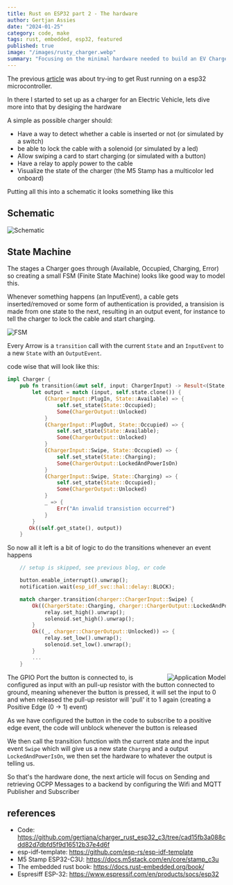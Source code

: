 ```yaml
---
title: Rust on ESP32 part 2 - The hardware
author: Gertjan Assies
date: "2024-01-25"
category: code, make
tags: rust, embedded, esp32, featured
published: true
image: "/images/rusty_charger.webp"
summary: "Focusing on the minimal hardware needed to build an EV Charger with Rust on a ESP32"
---
```


<script lang="ts">
    import { Lightbox } from 'svelte-lightbox';
</script>

The previous [article](/blog/240101_rust_on_esp32) was about try-ing to get Rust running on a esp32 microcontroller.

In there I started to set up as a charger for an Electric Vehicle, lets dive more into that by desiging the hardware

A simple as possible charger should:

 * Have a way to detect whether a cable is inserted or not (or simulated by a switch)
 * be able to lock the cable with a solenoid (or simulated by a led)
 * Allow swiping a card to start charging (or simulated with a button)
 * Have a relay to apply power to the cable
 * Visualize the state of the charger (the M5 Stamp has a multicolor led onboard)

Putting all this into a schematic it looks something like this

## Schematic
![Schematic](/images/schematic.png)

## State Machine

The stages a Charger goes through (Available, Occupied, Charging, Error) so creating a small FSM (Finite State Machine) looks like good way to model this.

Whenever something happens (an InputEvent), a cable gets inserted/removed or some form of authentication is provided, a transision is made from one state to the next, resulting in an output event, for instance to tell the charger to lock the cable and start charging.

![FSM](/images/charger_eps32_state_diagram.png)

Every Arrow is a `transition` call with the current `State` and an `InputEvent` to a new `State` with an `OutputEvent`.

code wise that will look like this:

```rust
impl Charger {
    pub fn transition(&mut self, input: ChargerInput) -> Result<(State, Option<ChargerOutput>, Error) {
        let output = match (input, self.state.clone()) {
            (ChargerInput::PlugIn, State::Available) => {
                self.set_state(State::Occupied);
                Some(ChargerOutput::Unlocked)
            }
            (ChargerInput::PlugOut, State::Occupied) => {
                self.set_state(State::Available);
                Some(ChargerOutput::Unlocked)
            }
            (ChargerInput::Swipe, State::Occupied) => {
                self.set_state(State::Charging);
                Some(ChargerOutput::LockedAndPowerIsOn)
            }
            (ChargerInput::Swipe, State::Charging) => {
                self.set_state(State::Occupied);
                Some(ChargerOutput::Unlocked)
            }
            _ => {
                Err("An invalid transistion occurred")
            }
        }
       Ok((self.get_state(), output))
    }
```
So now all it left is a bit of logic to do the transitions whenever an event happens

```rust
    // setup is skipped, see previous blog, or code

    button.enable_interrupt().unwrap();
    notification.wait(esp_idf_svc::hal::delay::BLOCK);

    match charger.transition(charger::ChargerInput::Swipe) {
        Ok((ChargerState::Charging, charger::ChargerOutput::LockedAndPowerIsOn)) => {
            relay.set_high().unwrap();
            solenoid.set_high().unwrap();
        }
        Ok((_, charger::ChargerOutput::Unlocked)) => {
            relay.set_low().unwrap();
            solenoid.set_low().unwrap();
        }
        ...
    }
```

<Lightbox><img alt="Application Model" src="/images/pullupresistor.png" style="float:right;margin-left:20px;" /></Lightbox>

The GPIO Port the button is connected to, is configured as input with an pull-up resistor with the button connected to ground, meaning whenever the button is pressed, it will set the input to 0 and when released the pull-up resistor will 'pull' it to 1 again (creating a Positive Edge (0 -> 1) event)

As we have configured the button in the code to subscribe to a positive edge event, the code will unblock whenever the button is released

We then call the transition function with the current state and the input event `Swipe` which will give us a new state `Chargng` and a output `LockedAndPowerIsOn`, we then set the hardware to whatever the output is telling us.


So that's the hardware done, the next article will focus on Sending and retrieving OCPP Messages to a backend by configuring the Wifi and MQTT Publisher and Subscriber

## references
* Code: https://github.com/gertjana/charger_rust_esp32_c3/tree/cad15fb3a088cdd82d7dbfd5f9d16512b37e4d6f
* esp-idf-template: https://github.com/esp-rs/esp-idf-template
* M5 Stamp ESP32-C3U: https://docs.m5stack.com/en/core/stamp_c3u
* The embedded rust book:  https://docs.rust-embedded.org/book/
* Espresiff ESP-32: https://www.espressif.com/en/products/socs/esp32


